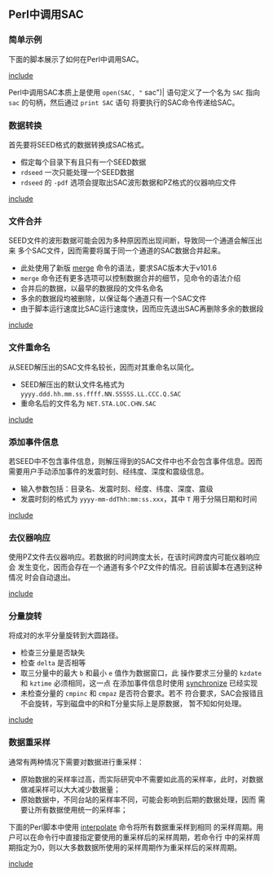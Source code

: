 ## Perl中调用SAC

### 简单示例

下面的脚本展示了如何在Perl中调用SAC。

[include](0.simple-script.pl)

Perl中调用SAC本质上是使用 `open(SAC, "` sac")| 语句定义了一个名为 `SAC`
指向 `sac` 的句柄，然后通过 `print SAC` 语句
将要执行的SAC命令传递给SAC。

### 数据转换

首先要将SEED格式的数据转换成SAC格式。

-   假定每个目录下有且只有一个SEED数据
-   `rdseed` 一次只能处理一个SEED数据
-   `rdseed` 的 `-pdf` 选项会提取出SAC波形数据和PZ格式的仪器响应文件

[include](1.rdseed.pl)

### 文件合并

SEED文件的波形数据可能会因为多种原因而出现间断，导致同一个通道会解压出来
多个SAC文件，因而需要将属于同一个通道的SAC数据合并起来。

-   此处使用了新版 [merge](/commands/merge.md) 命令的语法，要求SAC版本大于v101.6
-   `merge` 命令还有更多选项可以控制数据合并的细节，见命令的语法介绍
-   合并后的数据，以最早的数据段的文件名命名
-   多余的数据段均被删除，以保证每个通道只有一个SAC文件
-   由于脚本运行速度比SAC运行速度快，因而应先退出SAC再删除多余的数据段

[include](2.merge.pl)

### 文件重命名

从SEED解压出的SAC文件名较长，因而对其重命名以简化。

-   SEED解压出的默认文件名格式为 `yyyy.ddd.hh.mm.ss.ffff.NN.SSSSS.LL.CCC.Q.SAC`
-   重命名后的文件名为 `NET.STA.LOC.CHN.SAC`

[include](3.rename.pl)

### 添加事件信息

若SEED中不包含事件信息，则解压得到的SAC文件中也不会包含事件信息。因而
需要用户手动添加事件的发震时刻、经纬度、深度和震级信息。

-   输入参数包括：目录名、发震时刻、经度、纬度、深度、震级
-   发震时刻的格式为 `yyyy-mm-ddThh:mm:ss.xxx`，其中 `T` 用于分隔日期和时间

[include](4.eventinfo.pl)

### 去仪器响应

使用PZ文件去仪器响应。若数据的时间跨度太长，在该时间跨度内可能仪器响应会
发生变化，因而会存在一个通道有多个PZ文件的情况。目前该脚本在遇到这种情况
时会自动退出。

[include](5.transfer.pl)

### 分量旋转

将成对的水平分量旋转到大圆路径。

-   检查三分量是否缺失
-   检查 `delta` 是否相等
-   取三分量中的最大 `b` 和最小 `e` 值作为数据窗口，此 操作要求三分量的
    `kzdate` 和 `kztime` 必须相同，这一点 在添加事件信息时使用
    [synchronize](/commands/synchronize.md) 已经实现
-   未检查分量的 `cmpinc` 和 `cmpaz` 是否符合要求。若不
    符合要求，SAC会报错且不会旋转，写到磁盘中的R和T分量实际上是原数据，
    暂不知如何处理。

[include](6.rotate.pl)

### 数据重采样

通常有两种情况下需要对数据进行重采样：

-   原始数据的采样率过高，而实际研究中不需要如此高的采样率，此时，对数据
    做减采样可以大大减少数据量；
-   原始数据中，不同台站的采样率不同，可能会影响到后期的数据处理，因而
    需要让所有数据使用统一的采样率；

下面的Perl脚本中使用 [interpolate](/commands/interpolate.md) 命令将所有数据重采样到相同
的采样周期。用户可以在命令行中直接指定要使用的重采样后的采样周期，若命令行
中的采样周期指定为0，则以大多数数据所使用的采样周期作为重采样后的采样周期。

[include](7.resample.pl)
